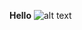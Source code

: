 **Hello**
![alt text](https://github.com/tarza2/alx-system_engineering-devops/blob/main/0x11-what_happens_when_your_type_google_com_in_your_browser_and_press_enter/web%20layer.png)
